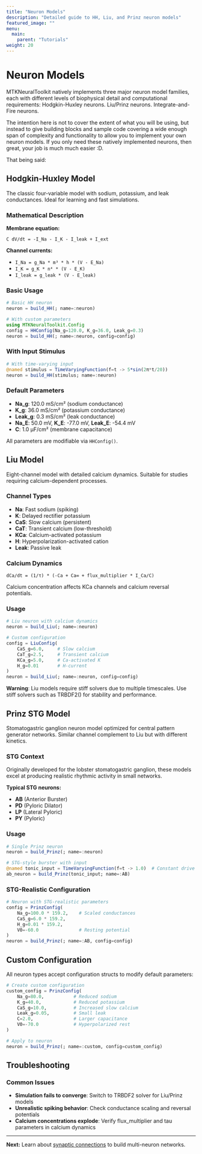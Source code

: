 ```yaml
---
title: "Neuron Models"
description: "Detailed guide to HH, Liu, and Prinz neuron models"
featured_image: ""
menu:
  main:
    parent: "Tutorials"
weight: 20
---
```


# Neuron Models

MTKNeuralToolkit natively implements three major neuron model families, each with different levels of biophysical detail and computational requirements:
Hodgkin-Huxley neurons.
Liu/Prinz neurons.
Integrate-and-Fire neurons.

The intention here is not to cover the extent of what you will be using, but instead to give building blocks and sample code covering a wide enough span of complexity and functionality to allow you to implement your own neuron models. If you only need these natively implemented neurons, then great, your job is much much easier :D.

That being said:


## Hodgkin-Huxley Model

The classic four-variable model with sodium, potassium, and leak conductances. Ideal for learning and fast simulations.

### Mathematical Description

**Membrane equation:**
```
C dV/dt = -I_Na - I_K - I_leak + I_ext
```

**Channel currents:**
- `I_Na = g_Na * m³ * h * (V - E_Na)`
- `I_K = g_K * n⁴ * (V - E_K)`  
- `I_leak = g_leak * (V - E_leak)`

### Basic Usage

```julia
# Basic HH neuron
neuron = build_HH(; name=:neuron)

# With custom parameters
using MTKNeuralToolkit.Config
config = HHConfig(Na_g=120.0, K_g=36.0, Leak_g=0.3)
neuron = build_HH(; name=:neuron, config=config)
```

### With Input Stimulus

```julia
# With time-varying input
@named stimulus = TimeVaryingFunction(f=t -> 5*sin(2π*t/20))
neuron = build_HH(stimulus; name=:neuron)
```

### Default Parameters

- **Na_g**: 120.0 mS/cm² (sodium conductance)
- **K_g**: 36.0 mS/cm² (potassium conductance)
- **Leak_g**: 0.3 mS/cm² (leak conductance)
- **Na_E**: 50.0 mV, **K_E**: -77.0 mV, **Leak_E**: -54.4 mV
- **C**: 1.0 μF/cm² (membrane capacitance)

All parameters are modifiable via `HHConfig()`.

## Liu Model

Eight-channel model with detailed calcium dynamics. Suitable for studies requiring calcium-dependent processes.

### Channel Types

- **Na**: Fast sodium (spiking)
- **K**: Delayed rectifier potassium  
- **CaS**: Slow calcium (persistent)
- **CaT**: Transient calcium (low-threshold)
- **KCa**: Calcium-activated potassium
- **H**: Hyperpolarization-activated cation
- **Leak**: Passive leak

### Calcium Dynamics

```
dCa/dt = (1/τ) * (-Ca + Ca∞ + flux_multiplier * I_Ca/C)
```

Calcium concentration affects KCa channels and calcium reversal potentials.

### Usage

```julia
# Liu neuron with calcium dynamics
neuron = build_Liu(; name=:neuron)

# Custom configuration
config = LiuConfig(
    CaS_g=6.0,     # Slow calcium
    CaT_g=2.5,     # Transient calcium
    KCa_g=5.0,     # Ca-activated K
    H_g=0.01       # H-current
)
neuron = build_Liu(; name=:neuron, config=config)
```

**Warning**: Liu models require stiff solvers due to multiple timescales. Use stiff solvers such as TRBDF2() for stability and performance.
## Prinz STG Model

Stomatogastric ganglion neuron model optimized for central pattern generator networks. Similar channel complement to Liu but with different kinetics.

### STG Context

Originally developed for the lobster stomatogastric ganglion, these models excel at producing realistic rhythmic activity in small networks.

**Typical STG neurons:**
- **AB** (Anterior Burster)
- **PD** (Pyloric Dilator) 
- **LP** (Lateral Pyloric)
- **PY** (Pyloric)

### Usage

```julia
# Single Prinz neuron
neuron = build_Prinz(; name=:neuron)

# STG-style burster with input
@named tonic_input = TimeVaryingFunction(f=t -> 1.0)  # Constant drive
ab_neuron = build_Prinz(tonic_input; name=:AB)
```

### STG-Realistic Configuration

```julia
# Neuron with STG-realistic parameters
config = PrinzConfig(
    Na_g=100.0 * 159.2,    # Scaled conductances
    CaS_g=6.0 * 159.2,
    H_g=0.01 * 159.2,
    V0=-60.0               # Resting potential
)
neuron = build_Prinz(; name=:AB, config=config)
```


## Custom Configuration

All neuron types accept configuration structs to modify default parameters:

```julia
# Create custom configuration
custom_config = PrinzConfig(
    Na_g=80.0,           # Reduced sodium
    K_g=40.0,            # Reduced potassium
    CaS_g=10.0,          # Increased slow calcium
    Leak_g=0.05,         # Small leak
    C=2.0,               # Larger capacitance
    V0=-70.0             # Hyperpolarized rest
)

# Apply to neuron
neuron = build_Prinz(; name=:custom, config=custom_config)
```


## Troubleshooting

### Common Issues

- **Simulation fails to converge**: Switch to TRBDF2 solver for Liu/Prinz models
- **Unrealistic spiking behavior**: Check conductance scaling and reversal potentials
- **Calcium concentrations explode**: Verify flux_multiplier and tau parameters in calcium dynamics

---

**Next:** Learn about [synaptic connections](./synapses/) to build multi-neuron networks.